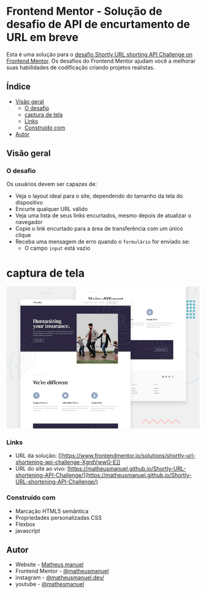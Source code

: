 # Frontend Mentor - Solução de desafio de API de encurtamento de URL em breve

Esta é uma solução para o [desafio Shortly URL shorting API Challenge on Frontend Mentor](https://www.frontendmentor.io/challenges/url-shortening-api-landing-page-2ce3ob-G). Os desafios do Frontend Mentor ajudam você a melhorar suas habilidades de codificação criando projetos realistas.

## Índice

- [Visão geral](#visão-geral)
  - [O desafio](#o-desafio)
  - [captura de tela](#captura-de-tela)
  - [Links](#links)
  - [Construído com](#construído-com)
- [Autor](#autor)

## Visão geral

### O desafio

Os usuários devem ser capazes de:

- Veja o layout ideal para o site, dependendo do tamanho da tela do dispositivo
- Encurte qualquer URL válido
- Veja uma lista de seus links encurtados, mesmo depois de atualizar o navegador
- Copie o link encurtado para a área de transferência com um único clique
- Receba uma mensagem de erro quando o `formulário` for enviado se:
  - O campo `input` está vazio

# captura de tela

![](./desktop-preview.jpg)

### Links

- URL da solução: [[https://www.frontendmentor.io/solutions/shortly-url-shortening-api-challenge-XgrdVwwG-E]]
- URL do site ao vivo: [https://matheusmanuel.github.io/Shortly-URL-shortening-API-Challenge/](https://matheusmanuel.github.io/Shortly-URL-shortening-API-Challenge/)


### Construído com

- Marcação HTML5 semântica
- Propriedades personalizadas CSS
- Flexbox
- javascript

## Autor

- Website - [Matheus manuel](https://matheusmanuel.github.io/)
- Frontend Mentor - [@matheusmanuel](https://www.frontendmentor.io/profile/matheusmanuel)
- instagram - [@matheusmanuel.dev/](https://www.instagram.com/matheusmanuel.dev/)
- youtube - [@mathesmanuel](https://youtube.com/matheusmanuel)